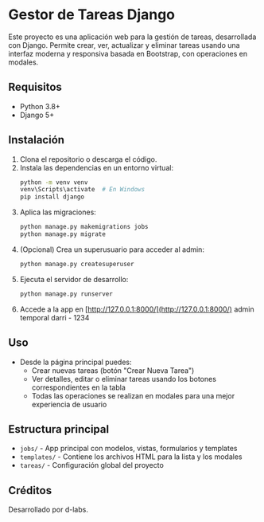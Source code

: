 # Gestor de Tareas Django

Este proyecto es una aplicación web para la gestión de tareas, desarrollada con Django. Permite crear, ver, actualizar y eliminar tareas usando una interfaz moderna y responsiva basada en Bootstrap, con operaciones en modales.

## Requisitos
- Python 3.8+
- Django 5+

## Instalación
1. Clona el repositorio o descarga el código.
2. Instala las dependencias en un entorno virtual:
   ```bash
   python -m venv venv
   venv\Scripts\activate  # En Windows
   pip install django
   ```
3. Aplica las migraciones:
   ```bash
   python manage.py makemigrations jobs
   python manage.py migrate
   ```
4. (Opcional) Crea un superusuario para acceder al admin:
   ```bash
   python manage.py createsuperuser
   ```
5. Ejecuta el servidor de desarrollo:
   ```bash
   python manage.py runserver
   ```
6. Accede a la app en [http://127.0.0.1:8000/](http://127.0.0.1:8000/)
   admin temporal darri - 1234 

## Uso
- Desde la página principal puedes:
  - Crear nuevas tareas (botón "Crear Nueva Tarea")
  - Ver detalles, editar o eliminar tareas usando los botones correspondientes en la tabla
  - Todas las operaciones se realizan en modales para una mejor experiencia de usuario

## Estructura principal
- `jobs/` - App principal con modelos, vistas, formularios y templates
- `templates/` - Contiene los archivos HTML para la lista y los modales
- `tareas/` - Configuración global del proyecto

## Créditos
Desarrollado por d-labs.

